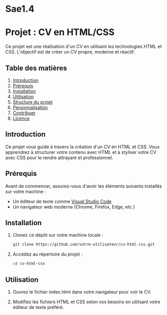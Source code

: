 # Sae1.4

# Projet : CV en HTML/CSS

Ce projet est une réalisation d'un CV en utilisant les technologies HTML et CSS. L'objectif est de créer un CV propre, moderne et réactif.

## Table des matières

1. [Introduction](#introduction)
2. [Prérequis](#prérequis)
3. [Installation](#installation)
4. [Utilisation](#utilisation)
5. [Structure du projet](#structure-du-projet)
6. [Personnalisation](#personnalisation)
7. [Contribuer](#contribuer)
8. [Licence](#licence)

## Introduction

Ce projet vous guide à travers la création d'un CV en HTML et CSS. Vous apprendrez à structurer votre contenu avec HTML et à styliser votre CV avec CSS pour le rendre attrayant et professionnel.

## Prérequis

Avant de commencer, assurez-vous d'avoir les éléments suivants installés sur votre machine :

- Un éditeur de texte comme [Visual Studio Code](https://code.visualstudio.com/)
- Un navigateur web moderne (Chrome, Firefox, Edge, etc.)

## Installation

1. Clonez ce dépôt sur votre machine locale :
   ```bash
   git clone https://github.com/votre-utilisateur/cv-html-css.git
2. Accédez au répertoire du projet :
   ```bash
   cd cv-html-css

## Utilisation

1. Ouvrez le fichier index.html dans votre navigateur pour voir le CV.

2. Modifiez les fichiers HTML et CSS selon vos besoins en utilisant votre éditeur de texte préféré.
